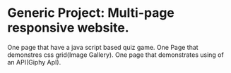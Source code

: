 # Generic Project: Multi-page responsive website.
One page that have a java script based quiz game.
One Page that demonstres css grid(Image Gallery).
One page that demonstrates using of an API(Giphy ApI).
